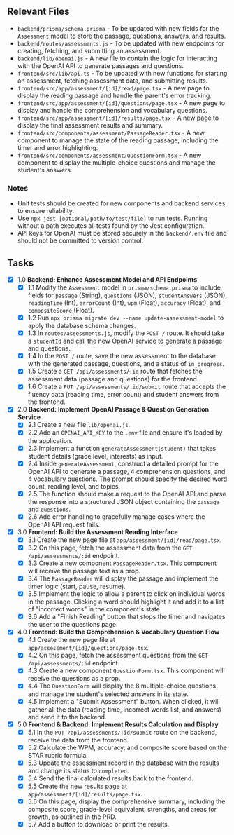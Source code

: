 ## Relevant Files

- `backend/prisma/schema.prisma` - To be updated with new fields for the `Assessment` model to store the passage, questions, answers, and results.
- `backend/routes/assessments.js` - To be updated with new endpoints for creating, fetching, and submitting an assessment.
- `backend/lib/openai.js` - A new file to contain the logic for interacting with the OpenAI API to generate passages and questions.
- `frontend/src/lib/api.ts` - To be updated with new functions for starting an assessment, fetching assessment data, and submitting results.
- `frontend/src/app/assessment/[id]/read/page.tsx` - A new page to display the reading passage and handle the parent's error tracking.
- `frontend/src/app/assessment/[id]/questions/page.tsx` - A new page to display and handle the comprehension and vocabulary questions.
- `frontend/src/app/assessment/[id]/results/page.tsx` - A new page to display the final assessment results and summary.
- `frontend/src/components/assessment/PassageReader.tsx` - A new component to manage the state of the reading passage, including the timer and error highlighting.
- `frontend/src/components/assessment/QuestionForm.tsx` - A new component to display the multiple-choice questions and manage the student's answers.

### Notes

- Unit tests should be created for new components and backend services to ensure reliability.
- Use `npx jest [optional/path/to/test/file]` to run tests. Running without a path executes all tests found by the Jest configuration.
- API keys for OpenAI must be stored securely in the `backend/.env` file and should not be committed to version control.

## Tasks

- [x] 1.0 **Backend: Enhance Assessment Model and API Endpoints**
  - [x] 1.1 Modify the `Assessment` model in `prisma/schema.prisma` to include fields for `passage` (String), `questions` (JSON), `studentAnswers` (JSON), `readingTime` (Int), `errorCount` (Int), `wpm` (Float), `accuracy` (Float), and `compositeScore` (Float).
  - [x] 1.2 Run `npx prisma migrate dev --name update-assessment-model` to apply the database schema changes.
  - [x] 1.3 In `routes/assessments.js`, modify the `POST /` route. It should take a `studentId` and call the new OpenAI service to generate a passage and questions.
  - [x] 1.4 In the `POST /` route, save the new assessment to the database with the generated passage, questions, and a status of `in_progress`.
  - [x] 1.5 Create a `GET /api/assessments/:id` route that fetches the assessment data (passage and questions) for the frontend.
  - [x] 1.6 Create a `PUT /api/assessments/:id/submit` route that accepts the fluency data (reading time, error count) and student answers from the frontend.

- [x] 2.0 **Backend: Implement OpenAI Passage & Question Generation Service**
  - [x] 2.1 Create a new file `lib/openai.js`.
  - [x] 2.2 Add an `OPENAI_API_KEY` to the `.env` file and ensure it's loaded by the application.
  - [x] 2.3 Implement a function `generateAssessment(student)` that takes student details (grade level, interests) as input.
  - [x] 2.4 Inside `generateAssessment`, construct a detailed prompt for the OpenAI API to generate a passage, 4 comprehension questions, and 4 vocabulary questions. The prompt should specify the desired word count, reading level, and topics.
  - [x] 2.5 The function should make a request to the OpenAI API and parse the response into a structured JSON object containing the `passage` and `questions`.
  - [x] 2.6 Add error handling to gracefully manage cases where the OpenAI API request fails.

- [x] 3.0 **Frontend: Build the Assessment Reading Interface**
  - [x] 3.1 Create the new page file at `app/assessment/[id]/read/page.tsx`.
  - [x] 3.2 On this page, fetch the assessment data from the `GET /api/assessments/:id` endpoint.
  - [x] 3.3 Create a new component `PassageReader.tsx`. This component will receive the passage text as a prop.
  - [x] 3.4 The `PassageReader` will display the passage and implement the timer logic (start, pause, resume).
  - [x] 3.5 Implement the logic to allow a parent to click on individual words in the passage. Clicking a word should highlight it and add it to a list of "incorrect words" in the component's state.
  - [x] 3.6 Add a "Finish Reading" button that stops the timer and navigates the user to the questions page.

- [x] 4.0 **Frontend: Build the Comprehension & Vocabulary Question Flow**
  - [x] 4.1 Create the new page file at `app/assessment/[id]/questions/page.tsx`.
  - [x] 4.2 On this page, fetch the assessment questions from the `GET /api/assessments/:id` endpoint.
  - [x] 4.3 Create a new component `QuestionForm.tsx`. This component will receive the questions as a prop.
  - [x] 4.4 The `QuestionForm` will display the 8 multiple-choice questions and manage the student's selected answers in its state.
  - [x] 4.5 Implement a "Submit Assessment" button. When clicked, it will gather all the data (reading time, incorrect words list, and answers) and send it to the backend.

- [x] 5.0 **Frontend & Backend: Implement Results Calculation and Display**
  - [x] 5.1 In the `PUT /api/assessments/:id/submit` route on the backend, receive the data from the frontend.
  - [x] 5.2 Calculate the WPM, accuracy, and composite score based on the STAR rubric formula.
  - [x] 5.3 Update the assessment record in the database with the results and change its status to `completed`.
  - [x] 5.4 Send the final calculated results back to the frontend.
  - [x] 5.5 Create the new results page at `app/assessment/[id]/results/page.tsx`.
  - [x] 5.6 On this page, display the comprehensive summary, including the composite score, grade-level equivalent, strengths, and areas for growth, as outlined in the PRD.
  - [x] 5.7 Add a button to download or print the results.
